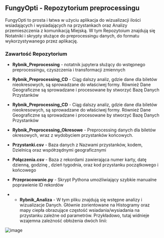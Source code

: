 ﻿## FungyOpti -  Repozytorium preprocessingu

FungyOpti to prosta i łatwa w użyciu aplikacja do wizualizacji 
ilości wsiadających i wysiadających na przystankach oraz Analizy przemieszczenia z komunikacją Miejską. 
W tym Repozytoium znajdują się Notatniki i skrypty służące do preprocessingu danych, do formatu wykorzystywanego przez aplikację.

### Zawartość Repozytorium
+ **Rybnik_Preprocessing** - notatnik jupytera służący do wstępnego preprocessingu,
	czyszczenia i transformacji zmiennych 
+ **Rybnik_Preprocessing_CD** - Ciąg dalszy analiz, gdzie dane dla biletów nieokresowych, są sprowadzane do właściwej formy.
	Również Dane Geograficzne są sprowadzane i procesowane by stworzyć Bazę Danych Przystanków
+ **Rybnik_Preprocessing_CD** - Ciąg dalszy analiz, gdzie dane dla biletów nieokresowych, są sprowadzane do właściwej formy.
	Również Dane Geograficzne są sprowadzane i procesowane by stworzyć Bazę Danych Przystanków
+ **Rybnik_Preprocessing_Okresowe** - Preprocessing danych dla biletów okresowych, wraz z wydobyciem przystanków końcowych.

+ **Przystanki.csv** - Baza danych z Nazwami przystanków, kodem, Dzielnicą oraz współrzędnymi geograficznymi
+ **Połączenia.csv** - Baza z rekordami zawierająca numer karty, datę dzienną, godzinę , dzień tygodnia, oraz kod przystanku początkowego i końcowego
+ **Przepracowanie.py** - Skrypt Pythona umożliwiający szybkie manualne poprawienie ID rekordów
+ + **Rybnik_Analiza** - W tym pliku znajdują się  wstępne analizy i wizualizacje Danych. Głównie zorientowane na Histogramy oraz mapy ciepła obrazujące częstość 	wsiadania/wysiadania na przystanku zależne od parametrów. Przykładowo, tutaj widnieje wzajemna zależność obłożenia dwóch linii:


![image](https://user-images.githubusercontent.com/56306081/144738386-079ea4cc-1ece-4430-800a-b84f0715e36f.png)


